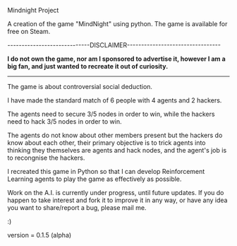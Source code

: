 Mindnight Project

A creation of the game "MindNight" using python. 
The game is available for free on Steam.

-----------------------------DISCLAIMER---------------------------------

**I do not own the game, nor am I sponsored to advertise it, 
however I am a big fan, and just wanted to recreate it out of curiosity.**

------------------------------------------------------------------------


The game is about controversial social deduction.

I have made the standard match of 6 people with 4 agents and 2 hackers.

The agents need to secure 3/5 nodes in order to win, while the hackers need
to hack 3/5 nodes in order to win.

The agents do not know about other members present but the hackers do know about
each other, their primary objective is to trick agents into thinking they themselves
are agents and hack nodes, and the agent's job is to recongnise the hackers.

I recreated this game in Python so that I can develop Reinforcement Learning
agents to play the game as effectively as possible.

Work on the A.I. is currently under progress, until future updates.
If you do happen to take interest and fork it to improve it in any way, or 
have any idea you want to share/report a bug, please mail me.

:)

version = 0.1.5 (alpha)
